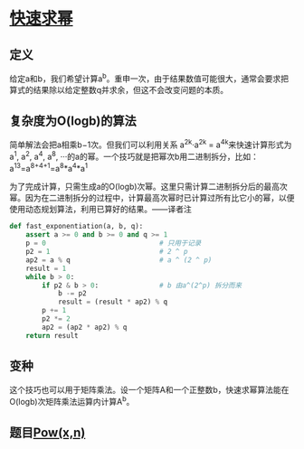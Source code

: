 # [快速求幂](https://leetcode-cn.com/leetbook/read/programmation-efficace/9bh5eh/)
## 定义
给定a和b，我们希望计算a<sup>b</sup>。重申一次，由于结果数值可能很大，通常会要求把算式的结果除以给定整数q并求余，但这不会改变问题的本质。

## 复杂度为O(logb)的算法
简单解法会把a相乘b−1次。但我们可以利用关系 a<sup>2k</sup>·a<sup>2k</sup> = a<sup>4k</sup>来快速计算形式为a<sup>1</sup>, a<sup>2</sup>, a<sup>4</sup>, a<sup>8</sup>, ···的a的幂。一个技巧就是把幂次b用二进制拆分，比如：a<sup>13</sup>=a<sup>8+4+1</sup>=a<sup>8</sup>*a<sup>4</sup>*a<sup>1</sup>

为了完成计算，只需生成a的O(logb)次幂。这里只需计算二进制拆分后的最高次幂。因为在二进制拆分的过程中，计算最高次幂时已计算过所有比它小的幂，以便使用动态规划算法，利用已算好的结果。——译者注

```python
def fast_exponentiation(a, b, q):
    assert a >= 0 and b >= 0 and q >= 1
    p = 0                            # 只用于记录
    p2 = 1                           # 2 ^ p
    ap2 = a % q                      # a ^ (2 ^ p)
    result = 1
    while b > 0:
        if p2 & b > 0:               # b 由a^(2^p) 拆分而来
            b -= p2
            result = (result * ap2) % q
        p += 1
        p2 *= 2
        ap2 = (ap2 * ap2) % q
    return result
```

## 变种
这个技巧也可以用于矩阵乘法。设一个矩阵A和一个正整数b，快速求幂算法能在O(logb)次矩阵乘法运算内计算A<sup>b</sup>。

## 题目[Pow(x,n)](https://leetcode-cn.com/problems/powx-n/)
